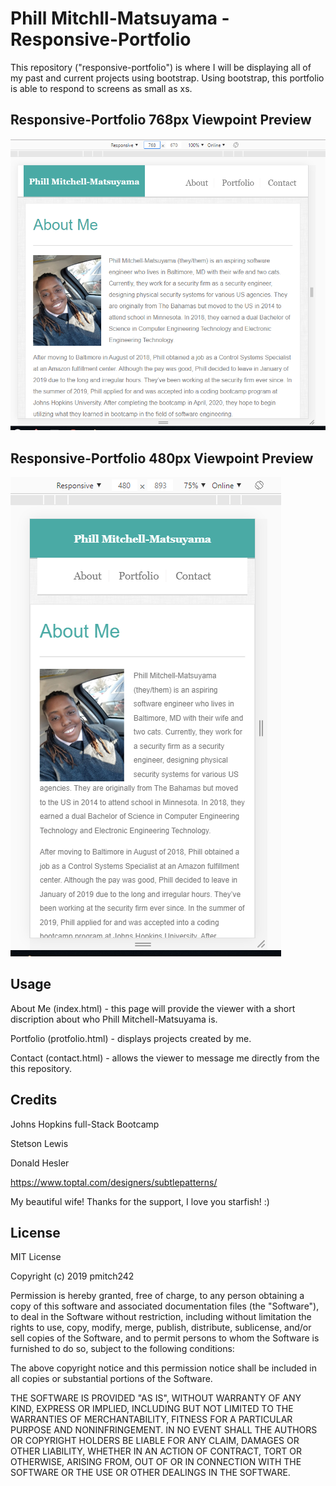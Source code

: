 # Phill Mitchll-Matsuyama - Responsive-Portfolio

This repository ("responsive-portfolio") is where I will be displaying all of my past and current projects using bootstrap. Using bootstrap, this portfolio is able to respond to screens as small as xs.

## Responsive-Portfolio 768px Viewpoint Preview
<img alt="768px Preview" src="assets/images/768px.png">

## Responsive-Portfolio 480px Viewpoint Preview
<img alt="480px Preview" src="assets/images/480px.png">

## Usage
About Me (index.html) - this page will provide the viewer with a short discription about who Phill Mitchell-Matsuyama is.

Portfolio (protfolio.html) - displays projects created by me.

Contact (contact.html) - allows the viewer to message me directly from the this repository.

## Credits
Johns Hopkins full-Stack Bootcamp

Stetson Lewis

Donald Hesler

https://www.toptal.com/designers/subtlepatterns/

My beautiful wife! Thanks for the support, I love you starfish! :)

## License
MIT License

Copyright (c) 2019 pmitch242

Permission is hereby granted, free of charge, to any person obtaining a copy of this software and associated documentation files (the "Software"), to deal in the Software without restriction, including without limitation the rights to use, copy, modify, merge, publish, distribute, sublicense, and/or sell copies of the Software, and to permit persons to whom the Software is furnished to do so, subject to the following conditions:

The above copyright notice and this permission notice shall be included in all copies or substantial portions of the Software.

THE SOFTWARE IS PROVIDED "AS IS", WITHOUT WARRANTY OF ANY KIND, EXPRESS OR IMPLIED, INCLUDING BUT NOT LIMITED TO THE WARRANTIES OF MERCHANTABILITY, FITNESS FOR A PARTICULAR PURPOSE AND NONINFRINGEMENT. IN NO EVENT SHALL THE AUTHORS OR COPYRIGHT HOLDERS BE LIABLE FOR ANY CLAIM, DAMAGES OR OTHER LIABILITY, WHETHER IN AN ACTION OF CONTRACT, TORT OR OTHERWISE, ARISING FROM, OUT OF OR IN CONNECTION WITH THE SOFTWARE OR THE USE OR OTHER DEALINGS IN THE SOFTWARE.
